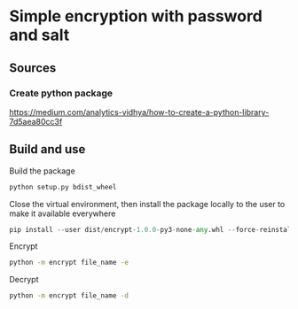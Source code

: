 # Simple encryption with password and salt
## Sources
### Create python package
https://medium.com/analytics-vidhya/how-to-create-a-python-library-7d5aea80cc3f

## Build and use
Build the package
```python
python setup.py bdist_wheel
```

Close the virtual environment, then install the package locally to the user to make it available everywhere

```python
pip install --user dist/encrypt-1.0.0-py3-none-any.whl --force-reinstall

```

Encrypt

```bash
python -m encrypt file_name -e
```

Decrypt

```bash
python -m encrypt file_name -d
```
